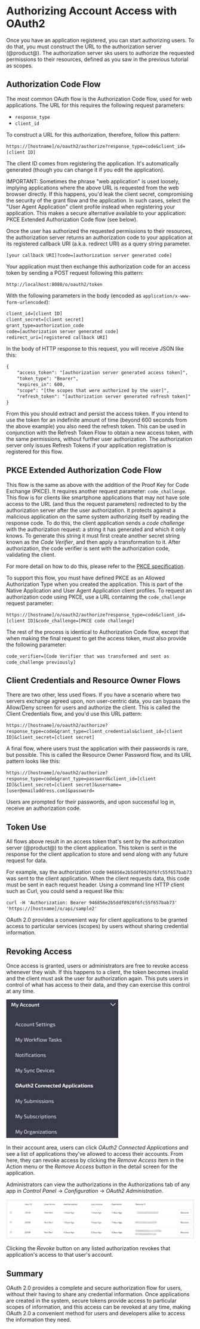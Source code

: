 # Authorizing Account Access with OAuth2 [](id=authorizing-account-access-with-oauth2)

Once you have an application registered, you can start authorizing users. To do
that, you must construct the URL to the authorization server (@product@). The
authorization server sks users to authorize the requested permissions to their
resources, defined as you saw in the previous tutorial as scopes. 

## Authorization Code Flow [](id=authorization-code-flow)

The most common OAuth flow is the Authorization Code flow, used for web
applications. The URL for this requires the following request parameters: 

- `response_type` 
- `client_id` 

To construct a URL for this authorization, therefore, follow this pattern: 

    https://[hostname]/o/oauth2/authorize?response_type=code&client_id=[client ID]

The client ID comes from registering the application. It's automatically
generated (though you can change it if you edit the application). 

IMPORTANT: Sometimes the phrase "web application" is used loosely, implying
applications where the above URL is requested from the web browser directly. If
this happens, you'd leak the client secret, compromising the security of the
grant flow and the application. In such cases, select the "User Agent
Application" client profile instead when registering your application. This
makes a secure alternative available to your application: PKCE Extended
Authorization Code flow (see below).

Once the user has authorized the requested permissions to their resources, the
authorization server returns an authorization code to your application at its
registered callback URI (a.k.a. redirect URI) as a query string parameter. 

	[your callback URI]?code=[authorization server generated code]

Your application must then exchange this authorization code for an access token
by sending a POST request following this pattern:

	http://localhost:8080/o/oauth2/token

With the following parameters in the body (encoded as 
`application/x-www-form-urlencoded`):

	client_id=[client ID]
	client_secret=[client secret]
	grant_type=authorization_code
	code=[authorization server generated code]
	redirect_uri=[registered callback URI]

In the body of HTTP response to this request, you will receive JSON like this:

	{
		"access_token": "[authorization server generated access token]",
		"token_type": "Bearer",
		"expires_in": 600,
		"scope": "[the scopes that were authorized by the user]",
		"refresh_token": "[authorization server generated refresh token]"
	}

From this you should extract and persist the access token. If you intend to use 
the token for an indefinite amount of time (beyond 600 seconds from the above 
example) you also need the refresh token. This can be used in conjunction with 
the Refresh Token Flow to obtain a new access token, with the same permissions,
without further user authorization.  The authorization server only issues
Refresh Tokens if your application registration is registered for this flow.

## PKCE Extended Authorization Code Flow [](id=pkce-extended-authorization-code-flow)

This flow is the same as above with the addition of the Proof Key for Code
Exchange (PKCE). It requires another request parameter: `code_challenge`. This
flow is for clients like smartphone applications that may not have sole access
to the URL (and thus the request parameters) redirected to by the authorization
server after the user authorization. It protects against a malicious application
on the same system authorizing itself by reading the response code. To do this,
the client application sends a *code challenge* with the authorization request:
a string it has generated and which it only knows. To generate this string it
must first create another secret string known as the *Code Verifier*, and then
apply a transformation to it. After authorization, the code verifier is sent
with the authorization code, validating the client. 

For more detail on how to do this, please refer to the 
[PKCE specification](https://tools.ietf.org/html/rfc7636).

To support this flow, you must have defined PKCE as an Allowed Authorization
Type when you created the application. This is part of the Native Application 
and User Agent Application client profiles. To request an authorization code 
using PKCE, use a URL containing the `code_challenge` request parameter: 

    https://[hostname]/o/oauth2/authorize?response_type=code&client_id=[client ID]&code_challenge=[PKCE code challenge]

The rest of the process is identical to Authorization Code flow, except that
when making the final request to get the access token, must also provide the
following parameter:

	code_verifier=[Code Verifier that was transformed and sent as code_challenge previously]

## Client Credentials and Resource Owner Flows [](id=client-credentials-and-resource-owner-flows)

There are two other, less used flows. If you have a scenario where two servers
exchange agreed upon, non user-centric data, you can bypass the Allow/Deny
screen for users and authorize the client. This is called the Client Credentials
flow, and you'd use this URL pattern: 

    https://[hostname]/o/oauth2/authorize?response_type=code&grant_type=client_credentials&client_id=[client ID]&client_secret=[client secret]

A final flow, where users trust the application with their passwords is rare,
but possible. This is called the Resource Owner Password flow, and its URL
pattern looks like this: 

    https://[hostname]/o/oauth2/authorize?response_type=code&grant_type=password&client_id=[client ID]&client_secret=[client secret]&username=[user@emailaddress.com]&password=

Users are prompted for their passwords, and upon successful log in, receive an
authorization code. 

## Token Use [](id=token-use)

All flows above result in an access token that's sent by the authorization
server (@product@) to the client application. This token is sent in the response
for the client application to store and send along with any future request for
data. 

For example, say the authorization code `946856e2b5ddf0928f6fc55f657bab73` was
sent to the client application. When the client requests data, this code must be
sent in each request header. Using a command line HTTP client such as Curl, you
could send a request like this: 

    curl -H 'Authorization: Bearer 946856e2b5ddf0928f6fc55f657bab73' 'https://[hostname]/o/api/sample2'

OAuth 2.0 provides a convenient way for client applications to be granted access
to particular services (scopes) by users without sharing credential information. 

## Revoking Access [](id=revoking-access)

Once access is granted, users or administrators are free to revoke access
whenever they wish. If this happens to a client, the token becomes invalid and
the client must ask the user for authorization again. This puts users in control
of what has access to their data, and they can exercise this control at any
time. 

![Figure 1: Users have complete control over what applications have access to their data in their account profiles.](../../../images/oauth-user-apps.png)

In their account area, users can click *OAuth2 Connected Applications* and see
a list of applications they've allowed to access their accounts. From here,
they can revoke access by clicking the *Remove Access* item in the Action menu
or the *Remove Access* button in the detail screen for the application. 

Administrators can view the authorizations in the Authorizations tab of any app
in *Control Panel* &rarr; *Configuration* &rarr; *OAuth2 Administration*. 

![Figure 2: All authorizations for an app appear in the Authorizations tab for the app.](../../../images/oauth-revoke-access.png)

Clicking the *Revoke* button on any listed authorization revokes that
application's access to that user's account. 

## Summary [](id=summary)

OAuth 2.0 provides a complete and secure authorization flow for users, without
their having to share any credential information. Once applications are created
in the system, secure tokens provide access to particular scopes of information,
and this access can be revoked at any time, making OAuth 2.0 a convenient method
for users and developers alike to access the information they need. 
